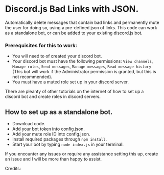 # Discord.js Bad Links with JSON.
Automatically delete messages that contain bad links and permanently mute the user for doing so, using a pre-defined json of links.
This code can work as a standalone bot, or can be added to your existing discord.js bot.


### Prerequisites for this to work:
- You will need to of created your discord bot.
- Your discord bot must have the following permissions: `View channels`, `Manage roles`, `Send messages`, `Manage messages`, `Read message history` (This bot will work if the Administrator permission is granted, but this is not recommended).
- You must have a muted role set up in your discord server.

There are pleanty of other tutorials on the internet of how to set up a discord bot and create roles in discord servers.


## How to set up as a standalone bot.
- Download code.
- Add your bot token into config.json.
- Add your mute role ID into config.json.
- Install required packages through `npm install`.
- Start your bot by typing `node index.js` in your terminal.

If you encounter any issues or require any assistance setting this up, create an issue and I will be more than happy to assist.

Credits: 
